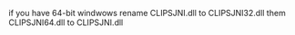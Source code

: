 if you have 64-bit windwows rename CLIPSJNI.dll to CLIPSJNI32.dll them CLIPSJNI64.dll to CLIPSJNI.dll